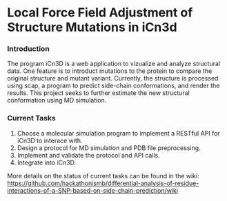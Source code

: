 # Local Force Field Adjustment of Structure Mutations in iCn3d

### Introduction

The program iCn3D is a web application to vizualize and analyze structural data. One feature is to introduct mutations to the protein to compare the original structure and mutant variant. Currently, the structure is processed using scap, a program to predict side-chain conformations, and render the results. This project seeks to further estimate the new structural conformation using MD simulation. 

### Current Tasks

1. Choose a molecular simulation program to implement a RESTful API for iCn3D to interace with.
2. Design a protocol for MD simulation and PDB file preprocessing.
3. Implement and validate the protocol and API calls.
4. Integrate into iCn3D. 

More details on the status of current tasks can be found in the wiki: https://github.com/hackathonismb/differential-analysis-of-residue-interactions-of-a-SNP-based-on-side-chain-prediction/wiki 
